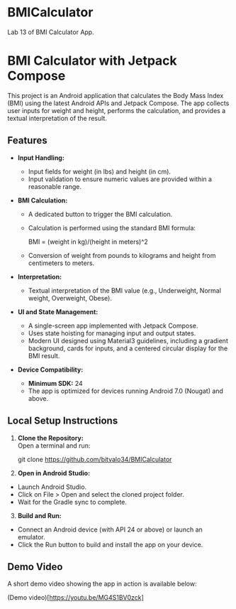 # BMICalculator
Lab 13 of BMI Calculator App.

# BMI Calculator with Jetpack Compose

This project is an Android application that calculates the Body Mass Index (BMI) using the latest Android APIs and Jetpack Compose. The app collects user inputs for weight and height, performs the calculation, and provides a textual interpretation of the result.

## Features

- **Input Handling:**  
  - Input fields for weight (in lbs) and height (in cm).  
  - Input validation to ensure numeric values are provided within a reasonable range.

- **BMI Calculation:**  
  - A dedicated button to trigger the BMI calculation.
  - Calculation is performed using the standard BMI formula:
    
    BMI = (weight in kg)/(height in meters)^2

  - Conversion of weight from pounds to kilograms and height from centimeters to meters.

- **Interpretation:**  
  - Textual interpretation of the BMI value (e.g., Underweight, Normal weight, Overweight, Obese).

- **UI and State Management:**  
  - A single-screen app implemented with Jetpack Compose.  
  - Uses state hoisting for managing input and output states.  
  - Modern UI designed using Material3 guidelines, including a gradient background, cards for inputs, and a centered circular display for the BMI result.

- **Device Compatibility:**  
  - **Minimum SDK:** 24  
  - The app is optimized for devices running Android 7.0 (Nougat) and above.

## Local Setup Instructions

1. **Clone the Repository:**  
   Open a terminal and run:

   git clone https://github.com/bitvalo34/BMICalculator

2. **Open in Android Studio:**
  - Launch Android Studio.
  - Click on File > Open and select the cloned project folder.
  - Wait for the Gradle sync to complete.

3. **Build and Run:**
  - Connect an Android device (with API 24 or above) or launch an emulator.
  - Click the Run button to build and install the app on your device.

## Demo Video
A short demo video showing the app in action is available below:

(Demo video)[https://youtu.be/MG4S1BV0zck]
